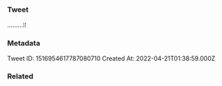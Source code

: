 ### Tweet
․․․․․․․․․⁝⁞

### Metadata
Tweet ID: 1516954617787080710
Created At: 2022-04-21T01:38:59.000Z

### Related

